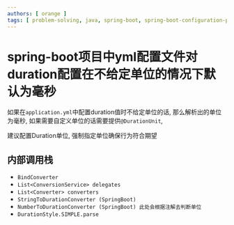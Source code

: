 ```yaml
---
authors: [ orange ]
tags: [ problem-solving, java, spring-boot, spring-boot-configuration-properties ]
---
```


# spring-boot项目中yml配置文件对duration配置在不给定单位的情况下默认为毫秒

如果在`application.yml`中配置duration值时不给定单位的话, 那么解析出的单位为毫秒, 如果需要自定义单位的话需要提供`@DurationUnit`, 

建议配置Duration单位, 强制指定单位确保行为符合期望

## 内部调用栈

- `BindConverter`
- `List<ConversionService> delegates`
- `List<Converter> converters`
- `StringToDurationConverter (SpringBoot)`
- `NumberToDurationConverter (SpringBoot) 此处会根据注解去判断单位`
- `DurationStyle.SIMPLE.parse`